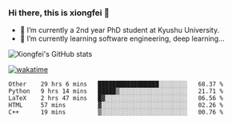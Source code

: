 ### Hi there, this is xiongfei 👋


- 🔭 I’m currently a 2nd year PhD student at Kyushu University.
- 🌱 I’m currently learning software engineering, deep learning...

<!--
**Toma62299781/Toma62299781** is a ✨ _special_ ✨ repository because its `README.md` (this file) appears on your GitHub profile.
Here are some ideas to get you started:
-->

![Xiongfei's GitHub stats](https://github-readme-stats.vercel.app/api?username=Toma62299781)


[![wakatime](https://wakatime.com/badge/user/9e8d5516-d162-43e7-9563-87295d455a71.svg)](https://wakatime.com/@9e8d5516-d162-43e7-9563-87295d455a71)

<!--START_SECTION:waka-->
```text
Other    29 hrs 6 mins   █████████████████░░░░░░░░   68.37 % 
Python   9 hrs 14 mins   █████▒░░░░░░░░░░░░░░░░░░░   21.71 % 
LaTeX    2 hrs 47 mins   █▓░░░░░░░░░░░░░░░░░░░░░░░   06.56 % 
HTML     57 mins         ▓░░░░░░░░░░░░░░░░░░░░░░░░   02.26 % 
C++      19 mins         ▒░░░░░░░░░░░░░░░░░░░░░░░░   00.76 % 
```
<!--END_SECTION:waka-->

